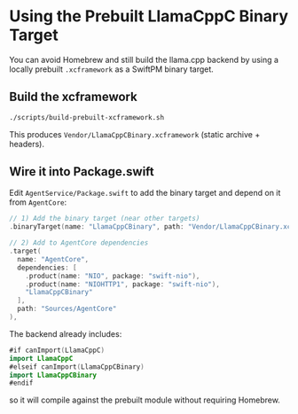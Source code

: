# Using the Prebuilt LlamaCppC Binary Target

You can avoid Homebrew and still build the llama.cpp backend by using a locally
prebuilt `.xcframework` as a SwiftPM binary target.

## Build the xcframework

```bash
./scripts/build-prebuilt-xcframework.sh
```

This produces `Vendor/LlamaCppCBinary.xcframework` (static archive + headers).

## Wire it into Package.swift

Edit `AgentService/Package.swift` to add the binary target and depend on it from
`AgentCore`:

```swift
// 1) Add the binary target (near other targets)
.binaryTarget(name: "LlamaCppCBinary", path: "Vendor/LlamaCppCBinary.xcframework"),

// 2) Add to AgentCore dependencies
.target(
  name: "AgentCore",
  dependencies: [
    .product(name: "NIO", package: "swift-nio"),
    .product(name: "NIOHTTP1", package: "swift-nio"),
    "LlamaCppCBinary"
  ],
  path: "Sources/AgentCore"
),
```

The backend already includes:

```swift
#if canImport(LlamaCppC)
import LlamaCppC
#elseif canImport(LlamaCppCBinary)
import LlamaCppCBinary
#endif
```

so it will compile against the prebuilt module without requiring Homebrew.

